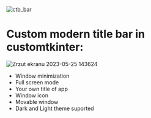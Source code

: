 ![ctb_bar](https://github.com/Metor7/CustomTitleBarInCustomtkinter/assets/78621101/92f33e96-a657-4399-95e6-55d581224b2a)
# Custom modern title bar in customtkinter:
![Zrzut ekranu 2023-05-25 143624](https://github.com/Metor7/CustomTitleBarInCustomtkinter/assets/78621101/7572ce9c-04e2-4c9b-bb39-fe0075da9277)
- Window minimization
- Full screen mode
- Your own title of app
- Window icon
- Movable window
- Dark and Light theme suported
